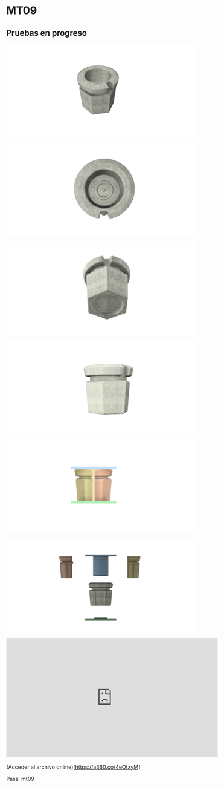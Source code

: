 # MT09

## Pruebas en progreso


![1](../images/MT09/Pruebas/1.png)

![2](../images/MT09/Pruebas/2.png)

![3](../images/MT09/Pruebas/3.png)

![5](../images/MT09/Pruebas/5.png)

![6](../images/MT09/Pruebas/6.png)

![7](../images/MT09/Pruebas/7.png)

<iframe width="560" height="315" src="https://www.youtube.com/embed/lkQwetFhd6I?si=YW_UDlqEuYrgRIh5" title="YouTube video player" frameborder="0" allow="accelerometer; autoplay; clipboard-write; encrypted-media; gyroscope; picture-in-picture; web-share" referrerpolicy="strict-origin-when-cross-origin" allowfullscreen></iframe>

(Acceder al archivo online)[https://a360.co/4eOtzyM]

Pass: mt09